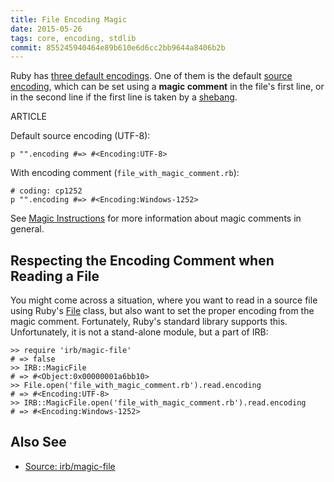 ```yaml
---
title: File Encoding Magic
date: 2015-05-26
tags: core, encoding, stdlib
commit: 855245940464e89b610e6d6cc2bb9644a8406b2b
---
```


Ruby has [three default encodings](http://graysoftinc.com/character-encodings/ruby-19s-three-default-encodings). One of them is the default [source encoding](https://ruby-doc.org/core/Encoding.html#class-Encoding-label-Script+encoding), which can be set using a **magic comment** in the file's first line, or in the second line if the first line is taken by a [shebang](https://en.wikipedia.org/wiki/Shebang_%28Unix%29).

ARTICLE

Default source encoding (UTF-8):

    p "".encoding #=> #<Encoding:UTF-8>

With encoding comment (`file_with_magic_comment.rb`):

    # coding: cp1252
    p "".encoding #=> #<Encoding:Windows-1252>

See [Magic Instructions](/58-magic-instructions.html) for more information about magic comments in general.

## Respecting the Encoding Comment when Reading a File

You might come across a situation, where you want to read in a source file using Ruby's [File](https://ruby-doc.org/core/File.html) class, but also want to set the proper encoding from the magic comment. Fortunately, Ruby's standard library supports this. Unfortunately, it is not a stand-alone module, but a part of IRB:

    >> require 'irb/magic-file'
    # => false
    >> IRB::MagicFile
    # => #<Object:0x00000001a6bb10>
    >> File.open('file_with_magic_comment.rb').read.encoding
    # => #<Encoding:UTF-8>
    >> IRB::MagicFile.open('file_with_magic_comment.rb').read.encoding
    # => #<Encoding:Windows-1252>

## Also See

- [Source: irb/magic-file](https://github.com/ruby/ruby/blob/trunk/lib/irb/magic-file.rb)
